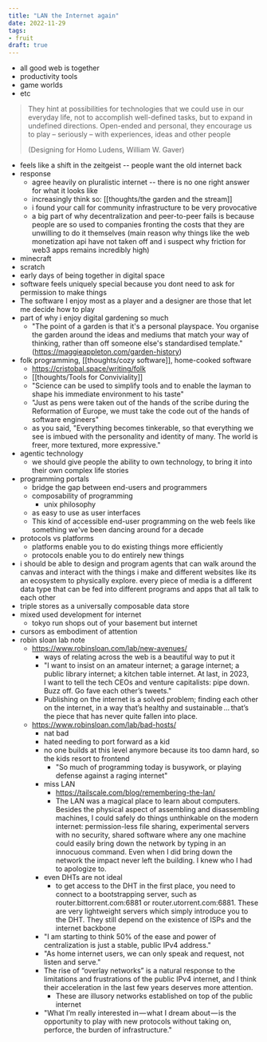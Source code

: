 ```yaml
---
title: "LAN the Internet again"
date: 2022-11-29
tags:
- fruit
draft: true
---
```


- all good web is together
- productivity tools
- game worlds
- etc

> They hint at possibilities for technologies that we could use in our everyday life, not to accomplish well-defined tasks, but to expand in undefined directions. Open-ended and personal, they encourage us to play – seriously – with experiences, ideas and other people
> 
> (Designing for Homo Ludens, William W. Gaver)

- feels like a shift in the zeitgeist -- people want the old internet back
- response
	- agree heavily on pluralistic internet -- there is no one right answer for what it looks like
	- increasingly think so: [[thoughts/the garden and the stream]]
	- i found your call for community infrastructure to be very provocative
	- a big part of why decentralization and peer-to-peer fails is because people are so used to companies fronting the costs that they are unwilling to do it themselves (main reason why things like the web monetization api have not taken off and i suspect why friction for web3 apps remains incredibly high)
- minecraft
- scratch
- early days of being together in digital space
- software feels uniquely special because you dont need to ask for permission to make things
- The software I enjoy most as a player and a designer are those that let me decide how to play
- part of why i enjoy digital gardening so much
	- "The point of a garden is that it's a personal playspace. You organise the garden around the ideas and mediums that match your way of thinking, rather than off someone else's standardised template." (https://maggieappleton.com/garden-history)
- folk programming, [[thoughts/cozy software]], home-cooked software
	- https://cristobal.space/writing/folk
	- [[thoughts/Tools for Conviviality]]
	- "Science can be used to simplify tools and to enable the layman to shape his immediate environment to his taste"
	- "Just as pens were taken out of the hands of the scribe during the Reformation of Europe, we must take the code out of the hands of software engineers"
	- as you said, "Everything becomes tinkerable, so that everything we see is imbued with the personality and identity of many. The world is freer, more textured, more expressive."
- agentic technology
	- we should give people the ability to own technology, to bring it into their own complex life stories
- programming portals
	- bridge the gap between end-users and programmers
	- composability of programming
		- unix philosophy
	- as easy to use as user interfaces
	- This kind of accessible end-user programming on the web feels like something we've been dancing around for a decade
- protocols vs platforms
	- platforms enable you to do existing things more efficiently
	- protocols enable you to do entirely new things
- i should be able to design and program agents that can walk around the canvas and interact with the things i make and different websites like its an ecosystem to physically explore. every piece of media is a different data type that can be fed into different programs and apps that all talk to each other
- triple stores as a universally composable data store
-   mixed used development for internet
    -   tokyo run shops out of your basement but internet
-   cursors as embodiment of attention
- robin sloan lab note
	- https://www.robinsloan.com/lab/new-avenues/
		- ways of relating across the web is a beautiful way to put it
		- "I want to insist on an amateur internet; a garage internet; a public library internet; a kitchen table internet. At last, in 2023, I want to tell the tech CEOs and venture capitalists: pipe down. Buzz off. Go fave each other’s tweets."
		- Publishing on the internet is a solved problem; finding each other on the internet, in a way that’s healthy and sustainable … that’s the piece that has never quite fallen into place.
	- https://www.robinsloan.com/lab/bad-hosts/
		- nat bad
		- hated needing to port forward as a kid
		- no one builds at this level anymore because its too damn hard, so the kids resort to frontend
			- "So much of programming today is busywork, or playing defense against a raging internet"
		- miss LAN
			- https://tailscale.com/blog/remembering-the-lan/
			- The LAN was a magical place to learn about computers. Besides the physical aspect of assembling and disassembling machines, I could safely do things unthinkable on the modern internet: permission-less file sharing, experimental servers with no security, shared software where any one machine could easily bring down the network by typing in an innocuous command. Even when I did bring down the network the impact never left the building. I knew who I had to apologize to.
		- even DHTs are not ideal
			- to get access to the DHT in the first place, you need to connect to a bootstrapping server, such as router.bittorrent.com:6881 or router.utorrent.com:6881. These are very lightweight servers which simply introduce you to the DHT. They still depend on the existence of ISPs and the internet backbone
		- "I am starting to think 50% of the ease and power of centralization is just a stable, public IPv4 address."
		- "As home internet users, we can only speak and request, not listen and serve."
		- The rise of “overlay networks” is a natural response to the limitations and frustrations of the public IPv4 internet, and I think their acceleration in the last few years deserves more attention.
			- These are illusory networks established on top of the public internet
		- "What I’m really interested in — what I dream about — is the opportunity to play with new protocols without taking on, perforce, the burden of infrastructure."